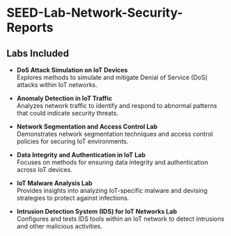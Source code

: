# SEED-Lab-Network-Security-Reports

## Labs Included

- **DoS Attack Simulation on IoT Devices**  
  Explores methods to simulate and mitigate Denial of Service (DoS) attacks within IoT networks.

- **Anomaly Detection in IoT Traffic**  
  Analyzes network traffic to identify and respond to abnormal patterns that could indicate security threats.

- **Network Segmentation and Access Control Lab**  
  Demonstrates network segmentation techniques and access control policies for securing IoT environments.

- **Data Integrity and Authentication in IoT Lab**  
  Focuses on methods for ensuring data integrity and authentication across IoT devices.

- **IoT Malware Analysis Lab**  
  Provides insights into analyzing IoT-specific malware and devising strategies to protect against infections.

- **Intrusion Detection System (IDS) for IoT Networks Lab**  
  Configures and tests IDS tools within an IoT network to detect intrusions and other malicious activities.
